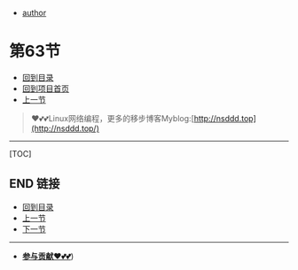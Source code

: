 + [author](https://github.com/3293172751)
# 第63节
+ [回到目录](../README.md)
+ [回到项目首页](../../README.md)
+ [上一节](62.md)
> ❤️💕💕Linux网络编程，更多的移步博客Myblog:[http://nsddd.top](http://nsddd.top/)
---
[TOC]





## END 链接
+ [回到目录](../README.md)
+ [上一节](62.md)
+ [下一节](64.md)
---
+ [**参与贡献❤️💕💕**](https://nsddd.top/archives/contributors))